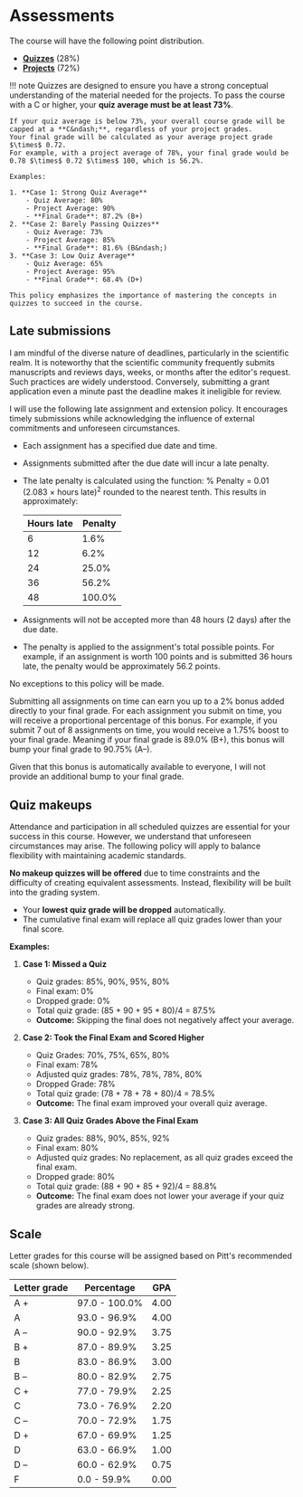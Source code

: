 # Assessments

The course will have the following point distribution.

-   [**Quizzes**](../../assessments/quizzes/) (28%)
-   [**Projects**](../../assessments/projects/) (72%)

!!! note
    Quizzes are designed to ensure you have a strong conceptual understanding of the material needed for the projects.
    To pass the course with a C or higher, your **quiz average must be at least 73%**.

    If your quiz average is below 73%, your overall course grade will be capped at a **C&ndash;**, regardless of your project grades.
    Your final grade will be calculated as your average project grade $\times$ 0.72.
    For example, with a project average of 78%, your final grade would be 0.78 $\times$ 0.72 $\times$ 100, which is 56.2%.

    Examples:

    1. **Case 1: Strong Quiz Average**
        - Quiz Average: 80%
        - Project Average: 90%
        - **Final Grade**: 87.2% (B+)
    2. **Case 2: Barely Passing Quizzes**
        - Quiz Average: 73%
        - Project Average: 85%
        - **Final Grade**: 81.6% (B&ndash;)
    3. **Case 3: Low Quiz Average**
        - Quiz Average: 65%
        - Project Average: 95%
        - **Final Grade**: 68.4% (D+)

    This policy emphasizes the importance of mastering the concepts in quizzes to succeed in the course.

## Late submissions

I am mindful of the diverse nature of deadlines, particularly in the scientific realm.
It is noteworthy that the scientific community frequently submits manuscripts and reviews days, weeks, or months after the editor's request.
Such practices are widely understood.
Conversely, submitting a grant application even a minute past the deadline makes it ineligible for review.

I will use the following late assignment and extension policy.
It encourages timely submissions while acknowledging the influence of external commitments and unforeseen circumstances.

-   Each assignment has a specified due date and time.
-   Assignments submitted after the due date will incur a late penalty.
-   The late penalty is calculated using the function: % Penalty = 0.01 (2.083 $\times$ hours late)<sup>2</sup> rounded to the nearest tenth.
    This results in approximately:

    | Hours late | Penalty |
    | ---------- | ------- |
    | 6 | 1.6% |
    | 12 | 6.2% |
    | 24 | 25.0% |
    | 36 | 56.2% |
    | 48 | 100.0% |

-   Assignments will not be accepted more than 48 hours (2 days) after the due date.
-   The penalty is applied to the assignment's total possible points.
    For example, if an assignment is worth 100 points and is submitted 36 hours late, the penalty would be approximately 56.2 points.

No exceptions to this policy will be made.

Submitting all assignments on time can earn you up to a 2% bonus added directly to your final grade.
For each assignment you submit on time, you will receive a proportional percentage of this bonus.
For example, if you submit 7 out of 8 assignments on time, you would receive a 1.75% boost to your final grade.
Meaning if your final grade is 89.0% (B+), this bonus will bump your final grade to 90.75% (A&ndash;).

Given that this bonus is automatically available to everyone, I will not provide an additional bump to your final grade.

## Quiz makeups

Attendance and participation in all scheduled quizzes are essential for your success in this course.
However, we understand that unforeseen circumstances may arise.
The following policy will apply to balance flexibility with maintaining academic standards.

**No makeup quizzes will be offered** due to time constraints and the difficulty of creating equivalent assessments.
Instead, flexibility will be built into the grading system.

-   Your **lowest quiz grade will be dropped** automatically.
-   The cumulative final exam will replace all quiz grades lower than your final score.

**Examples:**

1.  **Case 1: Missed a Quiz**
    -   Quiz grades: 85%, 90%, 95%, 80%
    -   Final exam: 0%
    -   Dropped grade: 0%
    -   Total quiz grade: (85 + 90 + 95 + 80)/4 = 87.5%
    -   **Outcome:** Skipping the final does not negatively affect your average.

2.  **Case 2: Took the Final Exam and Scored Higher**
    -   Quiz Grades: 70%, 75%, 65%, 80%
    -   Final exam: 78%
    -   Adjusted quiz grades: 78%, 78%, 78%, 80%
    -   Dropped Grade: 78%
    -   Total quiz grade: (78 + 78 + 78 + 80)/4 = 78.5%
    -   **Outcome:** The final exam improved your overall quiz average.

3.  **Case 3: All Quiz Grades Above the Final Exam**
    -   Quiz grades: 88%, 90%, 85%, 92%
    -   Final exam: 80%
    -   Adjusted quiz grades: No replacement, as all quiz grades exceed the final exam.
    -   Dropped grade: 80%
    -   Total quiz grade: (88 + 90 + 85 + 92)/4 = 88.8%
    -   **Outcome:** The final exam does not lower your average if your quiz grades are already strong.

## Scale

Letter grades for this course will be assigned based on Pitt's recommended scale (shown below).

| Letter grade | Percentage | GPA |
| ------------ | ---------- | --- |
| A + | 97.0 - 100.0% | 4.00 |
| A | 93.0 - 96.9% | 4.00 |
| A &ndash; | 90.0 - 92.9% | 3.75 |
| B + | 87.0 - 89.9% | 3.25 |
| B | 83.0 - 86.9% | 3.00 |
| B &ndash; | 80.0 - 82.9% | 2.75 |
| C + | 77.0 - 79.9% | 2.25 |
| C | 73.0 - 76.9% | 2.20 |
| C &ndash; | 70.0 - 72.9% | 1.75 |
| D + | 67.0 - 69.9% | 1.25 |
| D | 63.0 - 66.9% | 1.00 |
| D &ndash; | 60.0 - 62.9% | 0.75 |
| F | 0.0 - 59.9% | 0.00 |
